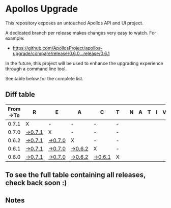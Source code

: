 # Apollos Upgrade

This repository exposes an untouched Apollos API and UI project.

A dedicated branch per release makes changes very easy
to watch. For example:

* https://github.com/ApollosProject/apollos-upgrade/compare/release/0.6.0...release/0.6.1

In the future, this project will be used to enhance the upgrading experience through a command line tool.

See table below for the complete list.

## Diff table

| From->To | R                                                                                                 | E                                                                                                 | A                                                                                                 | C                                                                                                 | T   |     | N   | A   | T   | I   | V   | E   |
| -------- | ------------------------------------------------------------------------------------------------- | ------------------------------------------------------------------------------------------------- | ------------------------------------------------------------------------------------------------- | ------------------------------------------------------------------------------------------------- | --- | --- | --- | --- | --- | --- | --- | --- |
| 0.7.1    | X                                                                                                 | -                                                                                                 | -                                                                                                 | -                                                                                                 | -   |     |     |     |     |     |     |     |
| 0.7.0    | [->0.7.1](https://github.com/ApollosProject/apollos-upgrade/compare/release/0.7.0..release/0.7.1) | X                                                                                                 | -                                                                                                 | -                                                                                                 | -   |     |     |     |     |     |     |     |
| 0.6.2    | [->0.7.1](https://github.com/ApollosProject/apollos-upgrade/compare/release/0.6.2..release/0.7.1) | [->0.7.0](https://github.com/ApollosProject/apollos-upgrade/compare/release/0.6.2..release/0.7.0) | X                                                                                                 | -                                                                                                 | -   |     |     |     |     |     |     |     |
| 0.6.1    | [->0.7.1](https://github.com/ApollosProject/apollos-upgrade/compare/release/0.6.1..release/0.7.1) | [->0.7.0](https://github.com/ApollosProject/apollos-upgrade/compare/release/0.6.1..release/0.7.0) | [->0.6.2](https://github.com/ApollosProject/apollos-upgrade/compare/release/0.6.1..release/0.6.2) | X                                                                                                 | -   |     |     |     |     |     |     |     |
| 0.6.0    | [->0.7.1](https://github.com/ApollosProject/apollos-upgrade/compare/release/0.6.0..release/0.7.1) | [->0.7.0](https://github.com/ApollosProject/apollos-upgrade/compare/release/0.6.0..release/0.7.0) | [->0.6.2](https://github.com/ApollosProject/apollos-upgrade/compare/release/0.6.0..release/0.6.2) | [->0.6.1](https://github.com/ApollosProject/apollos-upgrade/compare/release/0.6.0..release/0.6.1) | X   |     |     |     |     |     |     |     |

## To see the full table containing all releases, check back soon :)

## Notes
